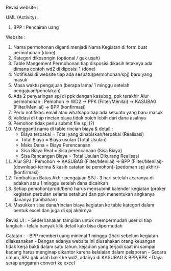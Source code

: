Revisi website :

UML (Activity) :
1. BPP : Pencairan uang

Website :
1. Nama permohonan diganti menjadi Nama Kegiatan di form buat permohonan (done)
2. Kategori dikosongin (optional / gak usah)
3. Table Mangement Permohonan tiap disposisi dikasih letaknya ada dimana contoh wd2 di diposisi 1 (done)
4. Notifikasi di website tiap ada sesuatu(permohonan/spj) baru yang masuk
5. Masa waktu pengajuan (berapa lama/ 1 minggu setelah pengajuan/penolakan)
6. Ada 2 penyaringan spj di ppk dengan kasubag, ppk terakhir
   Alur permohonan : Pemohon -> WD2 -> PPK (Filter/Menilai) -> KASUBAG (Filter/Menilai) -> BPP (konfirmasi)
7. Perlu notifikasi email atau whatsapp tiap ada sesuatu yang baru masuk
8. Validasi di tiap rincian biaya tidak boleh lebih dari dana asalnya
9. Pemohon tidak perlu submit file spj (?)
10. Mengganti nama di table rincian biaya & detail :
	- Biaya terpakai = Total yang dihabiskan/terpakai (Realisasi)
	- Total Biaya = Biaya usulan (Total Usulan)
	- Maks Dana = Biaya Perencanaan
	- Sisa Biaya Real = Sisa perencanaan (Sisa Biaya)
	- Sisa Rancangan Biaya = Total Usulan Dikurang Realisasi
11. Alur SPJ : Pemohon -> KASUBAG (Filter/Menilai) -> BPP (Filter/Menilai)-(download-terima & kasih catatan ke pemohon)-{pedoman spj akhir}-(konfirmasi)
12. Tambahkan Batas Akhir pengajuan SPJ : 3 hari setelah acaranya di adakan atau 1 minggu setelah dana dicairkan
13. Setiap pemohon(prodi/bem) harus mensubmit kalender kegiatan (proker kegiatan perbulan selama setahun) dan ppk menentukan angkanya dananya (tambahan)
14. Masukkan sisa dana/rincian biaya kegiatan ke table kategori dalam bentuk excel dan juga di spj akhirnya

Revisi UI : - Sederhanakan tampilan untuk mempermudah user di tiap langkah
			- telalu banyak klik detail kalo bisa dipermudah

Catatan :	- BPP memberi uang minimal 1 minggu-2hari sebelum kegiatan dilaksanakan
			- Dengan adanya website ini diusahakan orang keuangan tidak kerja bakti dalam satu tahun. kejadian yang terjadi saat ini sampai kadang harus menginap dikantor karena kelalaian dalam pelaporan
			- Secara umum, SPJ gak usah balik ke wd2, adanya di KASUBAG & BPP/BPK
			- Daya serap anggaran convert ke excel
